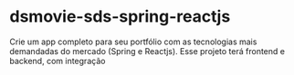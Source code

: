 # dsmovie-sds-spring-reactjs
Crie um app completo para seu portfólio com as tecnologias mais demandadas do mercado (Spring e Reactjs). Esse projeto terá frontend e backend, com integração 
